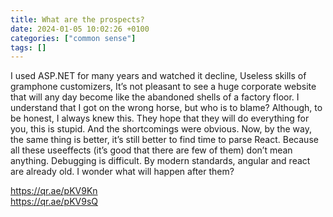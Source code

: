 ```yaml
---
title: What are the prospects?
date: 2024-01-05 10:02:26 +0100
categories: ["common sense"]
tags: []
---
```


I used ASP.NET for many years and watched it decline, Useless skills of gramphone customizers,
It’s not pleasant to see a huge corporate website that will any day become like the abandoned shells of a factory floor.
I understand that I got on the wrong horse, but who is to blame? Although, to be honest, I always knew this.
They hope that they will do everything for you, this is stupid. And the shortcomings were obvious.
Now, by the way, the same thing is better, it’s still better to find time to parse React.
Because all these useeffects (it’s good that there are few of them) don’t mean anything. Debugging is difficult.
By modern standards, angular and react are already old.
I wonder what will happen after them?

<https://qr.ae/pKV9Kn>  
<https://qr.ae/pKV9sQ>